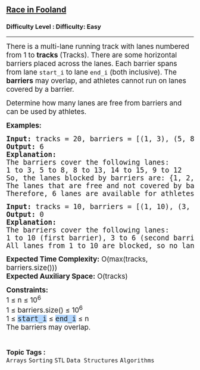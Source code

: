 <h2><a href="https://www.geeksforgeeks.org/problems/race-in-fooland4522/1?page=3&sortBy=latest">Race in Fooland</a></h2><h3>Difficulty Level : Difficulty: Easy</h3><hr><div class="problems_problem_content__Xm_eO"><p><span style="font-size: 14pt;">There is a multi-lane running track with lanes numbered from 1 to <strong>tracks</strong>&nbsp;(Tracks). There are some horizontal barriers placed across the lanes. Each barrier spans from lane <code>start_i</code> to lane <code>end_i</code> (both inclusive). The <strong>barriers</strong> may overlap, and athletes cannot run on lanes covered by a barrier.</span></p>
<p><span style="font-size: 14pt;">Determine how many lanes are free from barriers and can be used by athletes.</span></p>
<p><span style="font-size: 14pt;"><strong>Examples:</strong></span></p>
<pre><span style="font-size: 14pt;"><strong>Input: </strong>tracks = 20, barriers = [(1, 3), (5, 8), (8, 13), (14, 15), (9, 12)]<br></span><span style="font-size: 14pt;"><strong>Output: </strong>6
<strong>Explanation:<br></strong>The barriers cover the following lanes:
1 to 3, 5 to 8, 8 to 13, 14 to 15, 9 to 12
So, the lanes blocked by barriers are: {1, 2, 3, 5, 6, 7, 8, 9, 10, 11, 12, 13, 14, 15}.
The lanes that are free and not covered by barriers are: {4, 16, 17, 18, 19, 20}.
Therefore, 6 lanes are available for athletes to run.<strong><br></strong></span></pre>
<pre><span style="font-size: 14pt;"><strong>Input:</strong> tracks = 10, barriers = [(1, 10), (3, 6)]<br></span><span style="font-size: 14pt;"><strong>Output:</strong> 0</span><br><span style="font-size: 14pt;"><strong>Explanation:</strong></span><br><span style="font-size: 14pt;">The barriers cover the following lanes:</span><br><span style="font-size: 14pt;">1 to 10 (first barrier), 3 to 6 (second barrier, but already covered by the first one)</span><br><span style="font-size: 14pt;">All lanes from 1 to 10 are blocked, so no lanes are available for athletes to run.</span></pre>
<p><span style="font-size: 14pt;"><strong>Expected Time Complexity:</strong> O(max(</span><span style="font-size: 14pt;">tracks, </span><span style="font-size: 14pt;">barriers.size())</span><span style="font-size: 14pt;">)<br></span><span style="font-size: 14pt;"><strong>Expected Auxiliary Space:</strong> O(tracks)</span></p>
<p><span style="font-size: 14pt;"><strong>Constraints:</strong><br>1 ≤ n ≤ 10<sup>6</sup><br>1 ≤&nbsp;barriers.size()&nbsp;≤ 10<sup>6<br></sup>1 ≤&nbsp;<span style="font-family: monospace; background-color: #b4d7ff;">start_i</span>&nbsp;≤&nbsp;<span style="font-family: monospace; background-color: #b4d7ff;">end_i</span> ≤ n<br>The barriers may overlap.</span></p></div><br><p><span style=font-size:18px><strong>Topic Tags : </strong><br><code>Arrays</code>&nbsp;<code>Sorting</code>&nbsp;<code>STL</code>&nbsp;<code>Data Structures</code>&nbsp;<code>Algorithms</code>&nbsp;